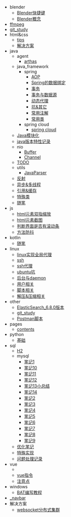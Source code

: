   - blender
    - [Blender快捷键](/blender/Blender快捷键.md)
    - [Blender概念](/blender/Blender概念.md)
  - [ffmpeg](/ffmpeg.md)
  - [git_study](/git_study.md)
  - html&css
    - [tips](/html&css/tips.md)
    - [解决方案](/html&css/解决方案.md)
  - java
    - agent
      - [arthas](/java/agent/arthas.md)
    - java_framework
      - spring
        - [AOP](/java/java_framework/spring/AOP.md)
        - [Spring的数据绑定](/java/java_framework/spring/Spring的数据绑定.md)
        - [事务](/java/java_framework/spring/事务.md)
        - [事务与数据源](/java/java_framework/spring/事务与数据源.md)
        - [动态代理](/java/java_framework/spring/动态代理.md)
        - [坑&其它](/java/java_framework/spring/坑&其它.md)
        - [常用注解](/java/java_framework/spring/常用注解.md)
        - [常用类](/java/java_framework/spring/常用类.md)
      - spring cloud
        - [spring cloud](/java/java_framework/spring%20cloud/spring%20cloud.md)
    - [Java模块化](/java/Java模块化.md)
    - [java版本特性记录](/java/java版本特性记录.md)
    - nio
      - [Buffer](/java/nio/Buffer.md)
      - [Channel](/java/nio/Channel.md)
    - [TODO](/java/TODO.md)
    - utils
      - [JavaParser](/java/utils/JavaParser.md)
    - [反射](/java/反射.md)
    - [异步&多线程](/java/异步&多线程.md)
    - [引用&缓存](/java/引用&缓存.md)
    - [特殊类](/java/特殊类.md)
    - [随笔](/java/随笔.md)
  - js
    - [html元素双指缩放](/js/html元素双指缩放.md)
    - [html元素截图](/js/html元素截图.md)
    - [判断界面是否有滚动条](/js/判断界面是否有滚动条.md)
    - [方法防抖](/js/方法防抖.md)
  - kotlin
    - [随笔](/kotlin/随笔.md)
  - linux
    - [linux实现全局代理](/linux/linux实现全局代理.md)
    - [ssh](/linux/ssh.md)
    - [ssh代理](/linux/ssh代理.md)
    - [ubuntu坑](/linux/ubuntu坑.md)
    - [后台与daemon](/linux/后台与daemon.md)
    - [用户相关](/linux/用户相关.md)
    - [脚本相关](/linux/脚本相关.md)
    - [解压&压缩相关](/linux/解压&压缩相关.md)
  - other
    - [ElasticSearch_6.8.0版本](/other/ElasticSearch_6.8.0版本.md)
    - [git_study](/other/git_study.md)
    - [Postman脚本](/other/Postman脚本.md)
  - pages
    - [contents](/pages/contents.md)
  - python
    - [基础](/python/基础.md)
  - sql
    - [H2](/sql/H2.md)
    - mysql
      - [笔记1](/sql/mysql/笔记1.md)
      - [笔记10](/sql/mysql/笔记10.md)
      - [笔记11](/sql/mysql/笔记11.md)
      - [笔记12](/sql/mysql/笔记12.md)
      - [笔记13小总结](/sql/mysql/笔记13小总结.md)
      - [笔记14](/sql/mysql/笔记14.md)
      - [笔记2](/sql/mysql/笔记2.md)
      - [笔记3](/sql/mysql/笔记3.md)
      - [笔记4](/sql/mysql/笔记4.md)
      - [笔记5](/sql/mysql/笔记5.md)
      - [笔记6](/sql/mysql/笔记6.md)
      - [笔记7](/sql/mysql/笔记7.md)
      - [笔记8](/sql/mysql/笔记8.md)
      - [笔记9](/sql/mysql/笔记9.md)
    - [优化笔记](/sql/优化笔记.md)
    - [特殊实现](/sql/特殊实现.md)
    - [问题处理记录](/sql/问题处理记录.md)
  - vue
    - [](/vue/1.md)
    - [vue指令](/vue/vue指令.md)
    - [注意点](/vue/注意点.md)
  - windows
    - [BAT编写教程](/windows/BAT编写教程.md)
  - [_navbar](/_navbar.md)
  - 解决方案
    - [websocket分布式集群](/解决方案/websocket分布式集群.md)